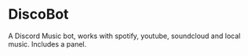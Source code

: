 # DiscoBot
A Discord Music bot, works with spotify, youtube, soundcloud and local music. Includes a panel.
